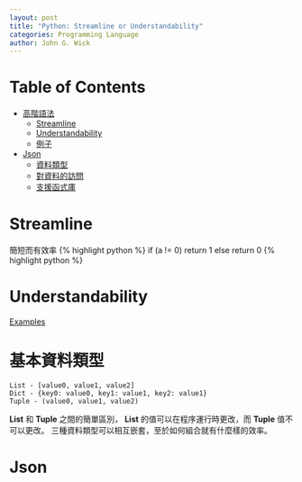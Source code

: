 ```yaml
---
layout: post
title: "Python: Streamline or Understandability"
categories: Programming Language
author: John G. Wick
---
```


# Table of Contents
* [高階語法](#高階語法)
  * [Streamline](#Streamline)
  * [Understandability](#Understandability)
  * [例子](#)
* [Json](#Json)
  * [資料類型](#)
  * [對資料的訪問](#)
  * [支援函式庫](#)

# Streamline

簡短而有效率
{% highlight python %}
if (a != 0)
  return 1
else
  return 0
{% highlight python %}

# Understandability

[Examples](#)

# 基本資料類型

```
List - [value0, value1, value2]
Dict - {key0: value0, key1: value1, key2: value1}
Tuple - (value0, value1, value2)
```
**List** 和 **Tuple** 之間的簡單區別， **List** 的值可以在程序運行時更改，而 **Tuple** 值不可以更改。
三種資料類型可以相互嵌套，至於如何組合就有什麼樣的效率。

# Json
